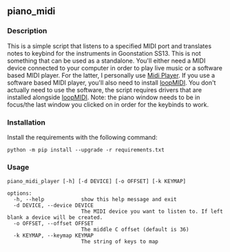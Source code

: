 ## piano_midi
### Description
This is a simple script that listens to a specified MIDI port and translates notes to keybind for the instruments in Goonstation SS13. This is not something that can be used as a standalone. You'll either need a MIDI device connected to your computer in order to play live music or a software based MIDI player. For the latter, I personally use [Midi Player](https://falcosoft.hu/softwares.html#midiplayer). If you use a software based MIDI player, you'll also need to install [loopMIDI](https://www.tobias-erichsen.de/software/loopmidi.html). You don't actually need to use the software, the script requires drivers that are installed alongside [loopMIDI](https://www.tobias-erichsen.de/software/loopmidi.html).
Note: the piano window needs to be in focus/the last window you clicked on in order for the keybinds to work.

### Installation
Install the requirements with the following command:
```
python -m pip install --upgrade -r requirements.txt
```

### Usage
```
piano_midi_player [-h] [-d DEVICE] [-o OFFSET] [-k KEYMAP]

options:
  -h, --help            show this help message and exit
  -d DEVICE, --device DEVICE
                        The MIDI device you want to listen to. If left blank a device will be created.
  -o OFFSET, --offset OFFSET
                        The middle C offset (default is 36)
  -k KEYMAP, --keymap KEYMAP
                        The string of keys to map
```
